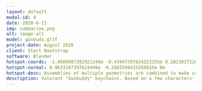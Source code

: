 ```yaml
---
layout: default
modal-id: 4
date: 2020-8-13
img: submarine.png
alt: image-alt
model: gunbuds.gltf
project-date: August 2020
client: Start Bootstrap
software: Blender
hotspot-coords: -2.8608897392921246m -0.43947397824223255m 0.2822837226365582m
hotspot-normal: 0.9633187397624446m -0.2683598435356815m 0m
hotspot-desc: Assemblies of multiple geometries are combined to make complex pieces using boolean modifiers.
description: Valorant "Gunbuddy" keychains. Based on a few characters' signature ornaments, I designed, printed, and painted keychains as gifts. This was a fun project since each of them have a radically different style - Jett's flowing knife, Cypher's iconic hat, Sova's more organically shaped owl, and Phoenix's angular emblem.
---
```

